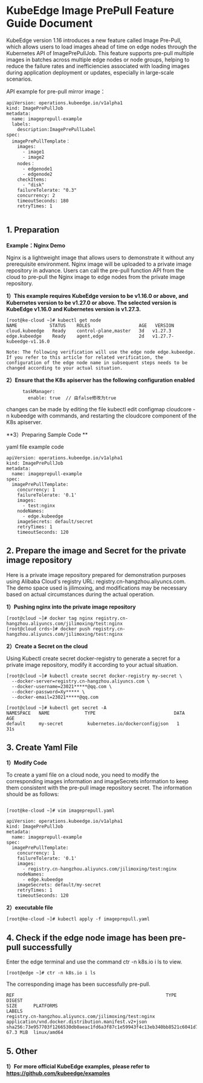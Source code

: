 # KubeEdge Image PrePull Feature Guide Document

KubeEdge version 1.16 introduces a new feature called Image Pre-Pull, which allows users to load images ahead of time on edge nodes through the Kubernetes API of ImagePrePullJob. This feature supports pre-pull multiple images in batches across multiple edge nodes or node groups, helping to reduce the failure rates and inefficiencies associated with loading images during application deployment or updates, especially in large-scale scenarios.

API example for pre-pull mirror image：

```
apiVersion: operations.kubeedge.io/v1alpha1
kind: ImagePrePullJob
metadata:
  name: imageprepull-example
  labels:
    description:ImagePrePullLabel
spec:
  imagePrePullTemplate：
    images:
      - image1
      - image2
    nodes：
      - edgenode1
      - edgenode2
    checkItems:
      - "disk"
    failureTolerate: "0.3"
    concurrency: 2
    timeoutSeconds: 180
    retryTimes: 1
    
```


## 1. Preparation

**Example：Nginx Demo**

Nginx is a lightweight image that allows users to demonstrate it without any prerequisite environment. Nginx image will be uploaded to a private image repository in advance. Users can call the pre-pull function API from the cloud to pre-pull the Nginx image to edge nodes from the private image repository.

**1）This example requires KubeEdge version to be v1.16.0 or above, and Kubernetes version to be v1.27.0 or above. The selected version is KubeEdge v1.16.0 and Kubernetes version is v1.27.3.**

```
[root@ke-cloud ~]# kubectl get node
NAME            STATUS    ROLES                  AGE   VERSION
cloud.kubeedge   Ready    control-plane,master   3d   v1.27.3
edge.kubeedge    Ready    agent,edge             2d   v1.27.7-kubeedge-v1.16.0

Note: The following verification will use the edge node edge.kubeedge. If you refer to this article for related verification, the configuration of the edge node name in subsequent steps needs to be changed according to your actual situation.
```

**2）Ensure that the K8s apiserver has the following configuration enabled**


```
      taskManager:
        enable: true  // 由false修改为true
```
changes can be made by editing the file kubectl edit configmap cloudcore -n kubeedge with commands, and restarting the cloudcore component of the K8s apiserver.

**3）Preparing Sample Code **

yaml file example code
```
apiVersion: operations.kubeedge.io/v1alpha1
kind: ImagePrePullJob
metadata:
  name: imageprepull-example
spec:
  imagePrePullTemplate:
    concurrency: 1
    failureTolerate: '0.1'
    images:
      - test:nginx
    nodeNames:
      - edge.kubeedge
    imageSecrets: default/secret
    retryTimes: 1
    timeoutSeconds: 120

```

## 2. Prepare the image and Secret for the private image repository
Here is a private image repository prepared for demonstration purposes using Alibaba Cloud's registry URL: registry.cn-hangzhou.aliyuncs.com. The demo space used is jilimoxing, and modifications may be necessary based on actual circumstances during the actual operation.

**1）Pushing nginx into the private image repository**

```
[root@cloud ~]# docker tag nginx registry.cn-hangzhou.aliyuncs.com/jilimoxing/test:nginx
[root@cloud crds~]# docker push registry.cn-hangzhou.aliyuncs.com/jilimoxing/test:nginx
```

**2）Create a Secret on the cloud**

Using Kubectl create secret docker-registry to generate a secret for a private image repository, modify it according to your actual situation.

```
[root@cloud ~]# kubectl create secret docker-registry my-secret \
  --docker-server=registry.cn-hangzhou.aliyuncs.com \
  --docker-username=23021*****@qq.com \
  --docker-password=Xy***** \
  --docker-email=23021*****@qq.com

[root@cloud ~]# kubectl get secret -A
NAMESPACE   NAME             TYPE                             DATA   AGE
default     my-secret         kubernetes.io/dockerconfigjson   1      31s

```

## 3. Create Yaml File

**1）Modify Code**

To create a yaml file on a cloud node, you need to modify the corresponding images information and imageSecrets information to keep them consistent with the pre-pull image repository secret. The information should be as follows:
```

[root@ke-cloud ~]# vim imageprepull.yaml

apiVersion: operations.kubeedge.io/v1alpha1
kind: ImagePrePullJob
metadata:
  name: imageprepull-example
spec:
  imagePrePullTemplate:
    concurrency: 1
    failureTolerate: '0.1'
    images:
      - registry.cn-hangzhou.aliyuncs.com/jilimoxing/test:nginx
    nodeNames:
      - edge.kubeedge
    imageSecrets: default/my-secret
    retryTimes: 1
    timeoutSeconds: 120

```

**2）executable file**


```
[root@ke-cloud ~]# kubectl apply -f imageprepull.yaml
```


## 4. Check if the edge node image has been pre-pull successfully

Enter the edge terminal and use the command ctr -n k8s.io i ls to view.
```
[root@edge ~]# ctr -n k8s.io i ls
```
The corresponding image has been successfully pre-pull.
```
REF                                                        TYPE                                                      DIGEST                                                                  SIZE      PLATFORMS                                                                    LABELS                                                          
registry.cn-hangzhou.aliyuncs.com/jilimoxing/test:nginx    application/vnd.docker.distribution.manifest.v2+json      sha256:73e957703f1266530db0aeac1fd6a3f87c1e59943f4c13eb340bb8521c6041d7 67.3 MiB  linux/amd64 
```

## 5. Other

**1）For more official KubeEdge examples, please refer to https://github.com/kubeedge/examples**

